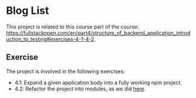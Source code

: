 
# Blog List

This project is related to this course part of the course: https://fullstackopen.com/en/part4/structure_of_backend_application_introduction_to_testing#exercises-4-1-4-2.

## Exercise

The project is involved in the following exercises:
- 4.1: Expand a given application body into a fully working npm project.
- 4.2: Refactor the project into modules, as we did [here](https://fullstackopen.com/en/part4/structure_of_backend_application_introduction_to_testing#project-structure).
